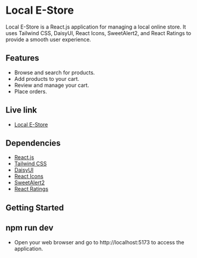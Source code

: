 # Local E-Store

Local E-Store is a React.js application for managing a local online store. It uses Tailwind CSS, DaisyUI, React Icons, SweetAlert2, and React Ratings to provide a smooth user experience.

## Features

- Browse and search for products.
- Add products to your cart.
- Review and manage your cart.
- Place orders.

## Live link

- [Local E-Store](https://sweet-cendol-7624b3.netlify.app/)

## Dependencies

- [React.js](https://reactjs.org/)
- [Tailwind CSS](https://tailwindcss.com/)
- [DaisyUI](https://daisyui.com/)
- [React Icons](https://react-icons.github.io/react-icons/)
- [SweetAlert2](https://sweetalert2.github.io/)
- [React Ratings](https://www.npmjs.com/package/react-ratings)

## Getting Started

## npm run dev

- Open your web browser and go to http://localhost:5173 to access the application.

```

```
